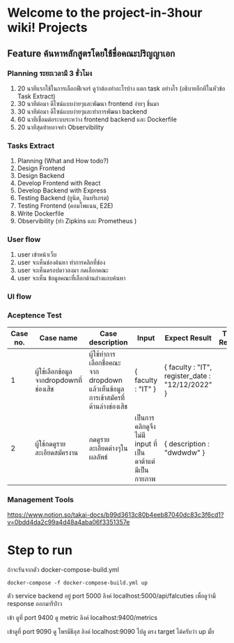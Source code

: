 # Welcome to the project-in-3hour wiki! Projects

## Feature ค้นหาหลักสูตรโดยใช้ชื่อคณะปริญญาเอก

### Planning ระยะเวลามี 3 ชั่วโมง
1. 20 นาทีแรกใช้ในการเลือกฟีเจอร์ ดูว่าต้องทำอะไรบ้าง แตก task อย่างไร (อธิบายอีกทีในหัวข้อ Task Extract)
2. 30 นาทีต่อมา ดีไซน์แบบง่ายๆและพัฒนา frontend ง่ายๆ ขึ่นมา
3. 30 นาทีต่อมา ดีไซน์แบบง่ายๆและทำการพัฒนา backend 
4. 60 นาทีเชื่อมต่อระบบระหว่าง frontend backend และ Dockerfile
5. 20 นาทีสุดท้ายอาจทำ Observibility

### Tasks Extract
1. Planning (What and How todo?)
2. Design Frontend 
3. Design Backend
4. Develop Frontend with React
5. Develop Backend with Express 
6. Testing Backend (ยูนิต, อินทริเกรต)
7. Testing Frontend (คอมโพแนน, E2E)
8. Write Dockerfile
9. Observibility (ทำ Zipkins และ Prometheus )

### User flow
1. user เข้าหน้าเว็บ
2. user จะเห็นช่องค้นหา ทำการคลิกที่ช่อง
3. user จะเห็นดรอปดาวลงมา กดเลือกคณะ
4. user จะเห็น ข้อมูลคณะที่เลือกด้านล่างแถบค้นหา

### UI flow 

### Aceptence Test

| Case no. | Case name                     | Case description                                                | Input                                       | Expect Result                                         | Test Result |
|----------|-------------------------------|-----------------------------------------------------------------|---------------------------------------------|-------------------------------------------------------|-------------|
| 1        | ผู้ใช้เลือกข้อมูลจากdropdownที่ช่องเสิช | ผู้ใช้ทำการเลือกชื่อคณะจาก dropdown แล้วเห็นข้อมูลการเข้าสมัครที่ด้านล่างช่องเสิช | { faculty : "IT" }                          | {   faculty : "IT",   register_date : "12/12/2022"  } |             |
| 2        | ผู้ใช้กดดูรายละเอียดสมัครงาน        | กดดูรายละเอียดต่างๆในผลลัพธ์                                         | เป็นการคลิกดูจึงไม่มี input ที่เป็นดาต้าแต่มีเป็น กายภาพ | {   description : "dwdwdw" }                          |             |

### Management Tools
https://www.notion.so/takai-docs/b99d3613c80b4eeb87040dc83c3f6cd1?v=0bdd4da2c99a4d48a4aba06f3351357e

# Step to run
ถ้าจะรันจากตัว docker-compose-build.yml

```docker-compose -f docker-compose-build.yml up```

ตัว service backend อยู่ port 5000 ลิงค์ localhost:5000/api/falcuties เพื่อดูว่ามี response ออกมารึป่าว

เข้า ดูที่ port 9400 ดู metric ลิงค์ localhost:9400/metrics

เข้าดูที่ port 9090 ดู โพรมีธีอุส ลิงค์ localhost:9090 ไปดู ตรง target ได้ครับว่า up มั้ย
